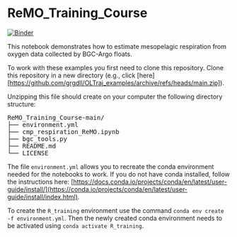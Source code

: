 # ReMO_Training_Course
[![Binder](https://mybinder.org/badge_logo.svg)](https://mybinder.org/v2/gh/grgdll/ReMO_Training_Course/main?labpath=cmp_respiration_ReMO.ipynb)

This notebook demonstrates how to estimate mesopelagic respiration from oxygen data collected by BGC-Argo floats.

To work with these examples you first need to clone this repository. Clone this repository in a new directory (e.g., click [here] [https://github.com/grgdll/OLTraj_examples/archive/refs/heads/main.zip]).

Unzipping this file should create on your computer the following directory structure:
<pre>
ReMO_Training_Course-main/
├── environment.yml
├── cmp_respiration_ReMO.ipynb
├── bgc_tools.py
├── README.md
└── LICENSE
</pre>

The file `environment.yml` allows you to recreate the conda environment needed for the notebooks to work. If you do not have conda installed, follow the instructions here: [https://docs.conda.io/projects/conda/en/latest/user-guide/install/](https://conda.io/projects/conda/en/latest/user-guide/install/index.html).

To create the `R_training` environment use the command `conda env create -f environment.yml`. Then the newly created conda environment needs to be activated using `conda activate R_training`.
